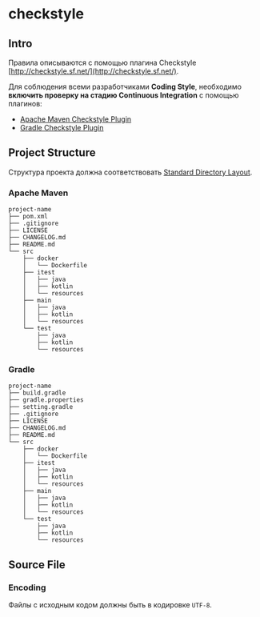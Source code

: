 # checkstyle

## Intro

Правила описываются с помощью плагина Checkstyle [http://checkstyle.sf.net/](http://checkstyle.sf.net/).

Для соблюдения всеми разработчиками **Coding Style**, необходимо **включить проверку на стадию Continuous Integration** с помощью плагинов:

- [Apache Maven Checkstyle Plugin](https://maven.apache.org/plugins/maven-checkstyle-plugin/)
- [Gradle Checkstyle Plugin](https://docs.gradle.org/current/userguide/checkstyle_plugin.html)

## Project Structure

Структура проекта должна соответствовать [Standard Directory Layout](https://maven.apache.org/guides/introduction/introduction-to-the-standard-directory-layout.html).

### Apache Maven
```text
project-name
├── pom.xml
├── .gitignore
├── LICENSE
├── CHANGELOG.md
├── README.md
└── src
    ├── docker
    │   └── Dockerfile
    ├── itest
    │   ├── java
    │   ├── kotlin
    │   └── resources
    ├── main
    │   ├── java
    │   ├── kotlin
    │   └── resources
    └── test
        ├── java
        ├── kotlin
        └── resources
```

### Gradle
```text
project-name
├── build.gradle
├── gradle.properties
├── setting.gradle
├── .gitignore
├── LICENSE
├── CHANGELOG.md
├── README.md
└── src
    ├── docker
    │   └── Dockerfile
    ├── itest
    │   ├── java
    │   ├── kotlin
    │   └── resources
    ├── main
    │   ├── java
    │   ├── kotlin
    │   └── resources
    └── test
        ├── java
        ├── kotlin
        └── resources
```

## Source File

### Encoding
Файлы с исходным кодом должны быть в кодировке `UTF-8`.